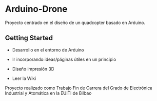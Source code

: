 # Arduino-Drone

Proyecto centrado en el diseño de un quadcopter basado en Arduino.


## Getting Started
+ Desarrollo en el entorno de Arduino
+ Ir incorporando ideas/páginas útiles en un principio
+ Diseño impresión 3D

+ Leer la Wiki








Proyecto realizado como Trabajo Fin de Carrera del Grado de Electrónica Industrial y Atomática en la EUITI de Bilbao
